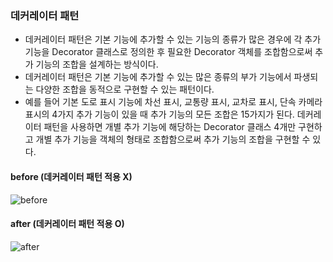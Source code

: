 ### 데커레이터 패턴

* 데커레이터 패턴은 기본 기능에 추가할 수 있는 기능의 종류가 많은 경우에 각 추가 기능을 Decorator 클래스로 정의한 후 
     필요한 Decorator 객체를 조합함으로써 추가 기능의 조합을 설계하는 방식이다. 
* 데커레이터 패턴은 기본 기능에 추가할 수 있는 많은 종류의 부가 기능에서 파생되는 다양한 조합을 동적으로 구현할 수 있는 패턴이다. 
* 예를 들어 기본 도로 표시 기능에 차선 표시, 교통량 표시, 교차로 표시, 단속 카메라 표시의 4가지 추가 기능이 있을 때 추가 기능의
  모든 조합은 15가지가 된다. 데커레이터 패턴을 사용하면 개별 추가 기능에 해당하는 Decorator 클래스 4개만 구현하고 개별 추가
  기능을 객체의 형태로 조합함으로써 추가 기능의 조합을 구현할 수 있다.  
  
#### before (데커레이터 패턴 적용 X)

![before](https://user-images.githubusercontent.com/28583661/72429964-71334000-37d4-11ea-8856-25a1e7663848.PNG)

#### after (데커레이터 패턴  적용 O)

![after](https://user-images.githubusercontent.com/28583661/72429966-71cbd680-37d4-11ea-8954-d326f035ae1a.PNG)